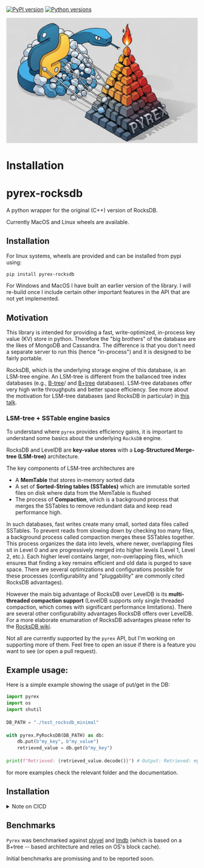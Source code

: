
[![PyPI version](https://img.shields.io/pypi/v/pyrex-rocksdb.svg)](https://pypi.org/project/pyrex-rocksdb/)
[![Python versions](https://img.shields.io/pypi/pyversions/pyrex-rocksdb.svg)](https://img.shields.io/pypi/pyversions/pyrex-rocksdb/)


![pyrex](https://raw.githubusercontent.com/mylonasc/pyrex/main/assets/logo.png)

# Installation


# pyrex-rocksdb
A python wrapper for the original (C++) version of RocksDB.

Currently MacOS and Linux wheels are available.

## Installation

For linux systems, wheels are provided and can be installed from pypi using:

```bash
pip install pyrex-rocksdb
```

For Windows and MacOS I have built an earlier version of the library.
I will re-build once I include certain other important features in the API that are not yet implemented.



## Motivation

This library is intended for providing a fast, write-optimized, in-process key value (KV) store in python. Therefore the "big brothers" of the database are the likes of MongoDB and Cassandra. The difference is that you don't need a separate server to run this (hence "in-process") and it is designed to be fairly portable. 

RocksDB, which is the underlying storage engine of this database, is an LSM-tree engine. An LSM-tree is different from the ballanced tree index databases (e.g., [B-tree](https://en.wikipedia.org/wiki/B-tree)/ and [B+tree](https://en.wikipedia.org/wiki/B%2B_tree) databases). LSM-tree databases offer very high write throughputs and better space efficiency. See more about the motivation for LSM-tree databases (and RocksDB in particular) in [this talk](https://www.youtube.com/watch?v=V_C-T5S-w8g).

### LSM-tree + SSTable engine basics
To understand where `pyrex` provides efficiency gains, it is important to understand some basics about the underlying `RocksDB` engine. 

RocksDB and LevelDB are **key-value stores** with a **Log-Structured Merge-tree (LSM-tree)** architecture. 

The key components of LSM-tree architectures are 
* A **MemTable** that stores in-memory sorted data
* A set of **Sorted-String tables (SSTables)** which are immutable sorted files on disk where data from the MemTable is flushed
* The process of **Compaction**, which is a background process that merges the SSTables to remove redundant data and keep read performance high.

In such databases, fast writes create many small, sorted data files called SSTables. To prevent reads from slowing down by checking too many files, a background process called compaction merges these SSTables together. This process organizes the data into levels, where newer, overlapping files sit in Level 0 and are progressively merged into higher levels (Level 1, Level 2, etc.). Each higher level contains larger, non-overlapping files, which ensures that finding a key remains efficient and old data is purged to save space. There are several optimizations and configurations possible for these processes (configurability and "pluggability" are commonly cited RocksDB advantages). 

However the main big advantage of RocksDB over LevelDB is its **multi-threaded compaction support** (LevelDB supports only single threaded compaction, which comes with significant performance limitations). 
There are several other configurability advantages RocksDB offers over LevelDB. For a more elaborate enumaration of RocksDB advantages please refer to the [RocksDB wiki](https://github.com/facebook/rocksdb/wiki/Features-Not-in-LevelDB). 

Not all are currently supported by the `pyrex` API, but I'm working on supporting more of them. Feel free to open an issue if there is a feature you want to see (or open a pull request).


## Example usage:

Here is a simple example showing the usage of put/get in the DB:

```python
import pyrex
import os
import shutil

DB_PATH = "./test_rocksdb_minimal"

with pyrex.PyRocksDB(DB_PATH) as db:
    db.put(b"my_key", b"my_value")
    retrieved_value = db.get(b"my_key")

print(f"Retrieved: {retrieved_value.decode()}") # Output: Retrieved: my_value

```

for more examples check the relevant folder and the documentation.

## Installation

<details>
  <summary>Note on CICD</summary>
The wheels provided are not completely platform-independent at the moment. 
I heavily rely on github actions to develop since I don't own mac or windows machines.
The CICD workflow for package builds is under development A windows/macos/linux build was successful, but further development is needed.
</details>

## Benchmarks

`Pyrex` was benchmarked against [plyvel](https://github.com/wbolster/plyvel) and [lmdb](https://github.com/jnwatson/py-lmdb/) (which is based on a B+tree -- based architecture and relies on OS's block cache). 

Initial benchmarks are promissing and to be reported soon.


